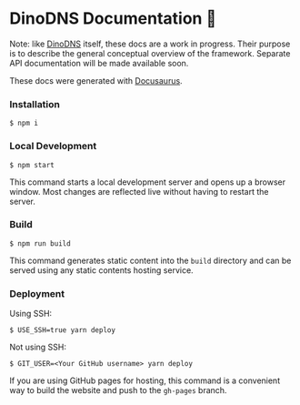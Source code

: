 # DinoDNS Documentation 🦕

Note: like [DinoDNS](https://github.com/jafayer/dinodns) itself, these docs are a work in progress. Their purpose is to describe the general conceptual overview of the framework. Separate API documentation will be made available soon.

These docs were generated with [Docusaurus](https://docusaurus.io).

### Installation

```
$ npm i
```

### Local Development

```
$ npm start
```

This command starts a local development server and opens up a browser window. Most changes are reflected live without having to restart the server.

### Build

```
$ npm run build
```

This command generates static content into the `build` directory and can be served using any static contents hosting service.

### Deployment

Using SSH:

```
$ USE_SSH=true yarn deploy
```

Not using SSH:

```
$ GIT_USER=<Your GitHub username> yarn deploy
```

If you are using GitHub pages for hosting, this command is a convenient way to build the website and push to the `gh-pages` branch.
